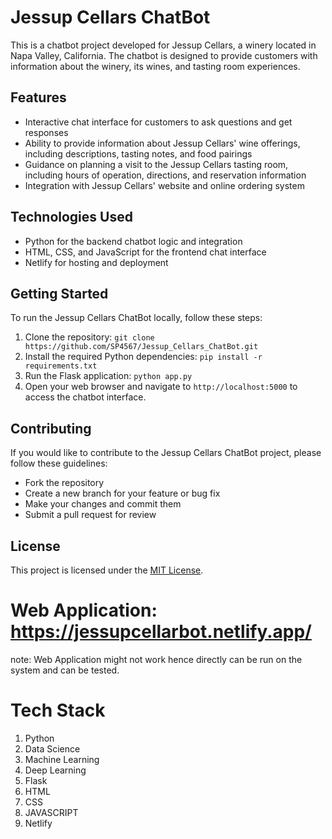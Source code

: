   <h1>Jessup Cellars ChatBot</h1>

  <p>This is a chatbot project developed for Jessup Cellars, a winery located in Napa Valley, California. The chatbot is designed to provide customers with information about the winery, its wines, and tasting room experiences.</p>

  <h2>Features</h2>
  <ul>
    <li>Interactive chat interface for customers to ask questions and get responses</li>
    <li>Ability to provide information about Jessup Cellars' wine offerings, including descriptions, tasting notes, and food pairings</li>
    <li>Guidance on planning a visit to the Jessup Cellars tasting room, including hours of operation, directions, and reservation information</li>
    <li>Integration with Jessup Cellars' website and online ordering system</li>
  </ul>

  <h2>Technologies Used</h2>
  <ul>
    <li>Python for the backend chatbot logic and integration</li>
    <li>HTML, CSS, and JavaScript for the frontend chat interface</li>
    <li>Netlify for hosting and deployment</li>
  </ul>

  <h2>Getting Started</h2>
  <p>To run the Jessup Cellars ChatBot locally, follow these steps:</p>
  <ol>
    <li>Clone the repository: <code>git clone https://github.com/SP4567/Jessup_Cellars_ChatBot.git</code></li>
    <li>Install the required Python dependencies: <code>pip install -r requirements.txt</code></li>
    <li>Run the Flask application: <code>python app.py</code></li>
    <li>Open your web browser and navigate to <code>http://localhost:5000</code> to access the chatbot interface.</li>
  </ol>

  <h2>Contributing</h2>
  <p>If you would like to contribute to the Jessup Cellars ChatBot project, please follow these guidelines:</p>
  <ul>
    <li>Fork the repository</li>
    <li>Create a new branch for your feature or bug fix</li>
    <li>Make your changes and commit them</li>
    <li>Submit a pull request for review</li>
  </ul>

  <h2>License</h2>
  <p>This project is licensed under the <a href="LICENSE">MIT License</a>.</p>

  # Web Application: https://jessupcellarbot.netlify.app/
  note: Web Application might not work hence directly can be run on the system and can be tested.

  # Tech Stack
  1. Python
  2. Data Science
  3. Machine Learning
  4. Deep Learning
  5. Flask
  6. HTML
  7. CSS
  8. JAVASCRIPT
  9. Netlify
